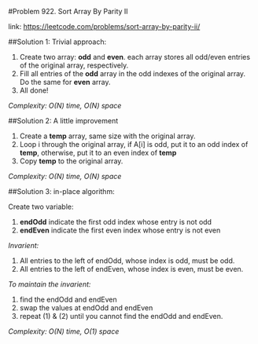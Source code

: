 
#Problem 922. Sort Array By Parity II 

link: https://leetcode.com/problems/sort-array-by-parity-ii/

##Solution 1: Trivial approach: 

1. Create two array: **odd** and **even**. each array stores all odd/even entries of the original array, respectively.
2. Fill all entries of the **odd** array in the odd indexes of the original array. Do the same for **even** array.
3. All done!

*Complexity: O(N) time, O(N) space*
 
##Solution 2: A little improvement

1. Create a **temp** array, same size with the original array.
2. Loop i through the original array, if A[i] is odd, put it to an odd index of **temp**, otherwise, put it to an even index of **temp** 
3. Copy **temp** to the original array.

*Complexity: O(N) time, O(N) space*

##Solution 3: in-place algorithm:

Create two variable: 

1. **endOdd** indicate the first odd index whose entry is not odd
2. **endEven** indicate the first even index whose entry is not even

*Invarient:*

1. All entries to the left of endOdd, whose index is odd, must be odd.
2. All entries to the left of endEven, whose index is even, must be even.

*To maintain the invarient:*

1. find the endOdd and endEven
2. swap the values at endOdd and endEven
3. repeat (1) & (2) until you cannot find the endOdd and endEven.

*Complexity: O(N) time, O(1) space*
